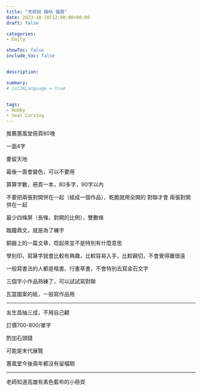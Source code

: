 ```yaml
---
title: "老師說 臨帖 備展"
date: 2023-10-10T12:00:00+08:00
draft: false

categories:
- Daily

showToc: false
include_toc: false


description: 

summary: 
# isCJKLanguage = true


tags:
- Hobby
- Seal Carving
---
```



推薦蕙風堂冊頁80塊

一面4字

要留天地

最後一面會變色，可以不要用

算算字數，冊頁一本，80多字，90字以內


不要把兩張對開併在一起（組成一個作品），乾脆就用全開的
對聯才會 兩張對開併在一起

最少四條屏（長條，對開的比例），雙數條

臨鐘鼎文，就是為了練字

銅器上的一篇文章，唸起來並不是特別有什麼意思

學刻印，寫篆字就會比較有興趣，比較容易入手，比較親切，不會覺得離很遠

一般寫書法的人都是楷書、行書草書，不會特別去寫金石文字

三個字小作品熟練了，可以試試寫對聯

瓦當圖案的紙，一般寫作品用


---

友生昌抽三成，不用自己顧

訂價700-800/單字


酌加石頭錢

可能是末代展覽

蕙風堂今後兩年都沒有留檔期

---

老師知道高雄有素色藍布的小冊頁


